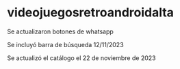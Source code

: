 # videojuegosretroandroidalta

Se actualizaron botones de whatsapp

Se incluyó barra de búsqueda 12/11/2023

Se actualizó el catálogo el 22 de noviembre de 2023
